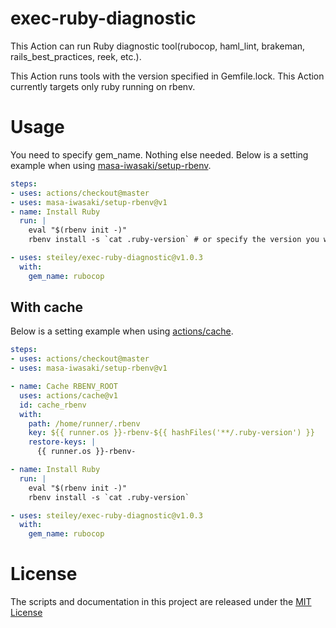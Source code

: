 # exec-ruby-diagnostic

This Action can run Ruby diagnostic tool(rubocop, haml_lint, brakeman, rails_best_practices, reek, etc.).

This Action runs tools with the version specified in Gemfile.lock.
This Action currently targets only ruby ​​running on rbenv.
# Usage

You need to specify gem_name. Nothing else needed.
Below is a setting example when using [masa-iwasaki/setup-rbenv](https://github.com/marketplace/actions/setup-rbenv).

```yaml
steps:
- uses: actions/checkout@master
- uses: masa-iwasaki/setup-rbenv@v1
- name: Install Ruby
  run: |
    eval "$(rbenv init -)"
    rbenv install -s `cat .ruby-version` # or specify the version you want

- uses: steiley/exec-ruby-diagnostic@v1.0.3
  with:
    gem_name: rubocop
```

## With cache

Below is a setting example when using [actions/cache](https://github.com/actions/cache).

```yaml
steps:
- uses: actions/checkout@master
- uses: masa-iwasaki/setup-rbenv@v1

- name: Cache RBENV_ROOT
  uses: actions/cache@v1
  id: cache_rbenv
  with:
    path: /home/runner/.rbenv
    key: ${{ runner.os }}-rbenv-${{ hashFiles('**/.ruby-version') }}
    restore-keys: |
      {{ runner.os }}-rbenv-

- name: Install Ruby
  run: |
    eval "$(rbenv init -)"
    rbenv install -s `cat .ruby-version`

- uses: steiley/exec-ruby-diagnostic@v1.0.3
  with:
    gem_name: rubocop
```

# License

The scripts and documentation in this project are released under the [MIT License](LICENSE)
